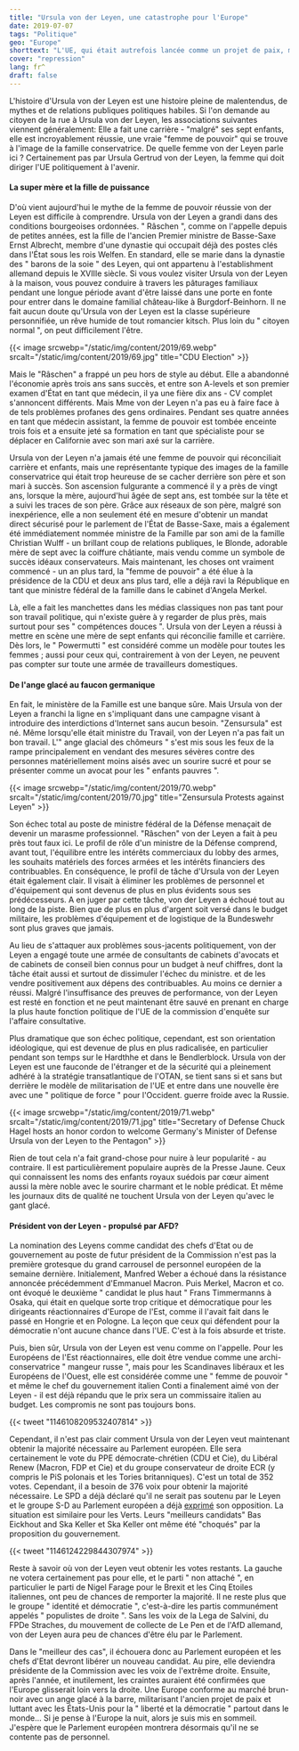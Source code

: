 ```yaml
---
title: "Ursula von der Leyen, une catastrophe pour l'Europe"
date: 2019-07-07
tags: "Politique"
geo: "Europe"
shorttext: "L'UE, qui était autrefois lancée comme un projet de paix, menace aujourd'hui la militarisation et la métamorphose finale d'un projet des élites européennes."
cover: "repression"
lang: fr^
draft: false
---
```


L'histoire d'Ursula von der Leyen est une histoire pleine de malentendus, de mythes et de relations publiques politiques habiles. Si l'on demande au citoyen de la rue à Ursula von der Leyen, les associations suivantes viennent généralement: Elle a fait une carrière - "malgré" ses sept enfants, elle est incroyablement réussie, une vraie "femme de pouvoir" qui se trouve à l'image de la famille conservatrice. De quelle femme von der Leyen parle ici ? Certainement pas par Ursula Gertrud von der Leyen, la femme qui doit diriger l'UE politiquement à l'avenir.

#### La super mère et la fille de puissance

D'où vient aujourd'hui le mythe de la femme de pouvoir réussie von der Leyen est difficile à comprendre. Ursula von der Leyen a grandi dans des conditions bourgeoises ordonnées. " Râschen ", comme on l'appelle depuis de petites années, est la fille de l'ancien Premier ministre de Basse-Saxe Ernst Albrecht, membre d'une dynastie qui occupait déjà des postes clés dans l'État sous les rois Welfen. En standard, elle se marie dans la dynastie des " barons de la soie " des Leyen, qui ont appartenu à l'establishment allemand depuis le XVIIIe siècle. Si vous voulez visiter Ursula von der Leyen à la maison, vous pouvez conduire à travers les pâturages familiaux pendant une longue période avant d'être laissé dans une porte en fonte pour entrer dans le domaine familial château-like à Burgdorf-Beinhorn. Il ne fait aucun doute qu'Ursula von der Leyen est la classe supérieure personnifiée, un rêve humide de tout romancier kitsch. Plus loin du " citoyen normal ", on peut difficilement l'être.

{{< image srcwebp="/static/img/content/2019/69.webp" srcalt="/static/img/content/2019/69.jpg" title="CDU Election" >}}

Mais le "Râschen" a frappé un peu hors de style au début. Elle a abandonné l'économie après trois ans sans succès, et entre son A-levels et son premier examen d'État en tant que médecin, il ya une fière dix ans - CV complet s'annoncent différents. Mais Mme von der Leyen n'a pas eu à faire face à de tels problèmes profanes des gens ordinaires. Pendant ses quatre années en tant que médecin assistant, la femme de pouvoir est tombée enceinte trois fois et a ensuite jeté sa formation en tant que spécialiste pour se déplacer en Californie avec son mari axé sur la carrière.

Ursula von der Leyen n'a jamais été une femme de pouvoir qui réconciliait carrière et enfants, mais une représentante typique des images de la famille conservatrice qui était trop heureuse de se cacher derrière son père et son mari à succès. Son ascension fulgurante a commencé il y a près de vingt ans, lorsque la mère, aujourd'hui âgée de sept ans, est tombée sur la tête et a suivi les traces de son père. Grâce aux réseaux de son père, malgré son inexpérience, elle a non seulement été en mesure d'obtenir un mandat direct sécurisé pour le parlement de l'État de Basse-Saxe, mais a également été immédiatement nommée ministre de la Famille par son ami de la famille Christian Wulff - un brillant coup de relations publiques, le Blonde, adorable mère de sept avec la coiffure châtiante, mais vendu comme un symbole de succès idéaux conservateurs. Mais maintenant, les choses ont vraiment commencé - un an plus tard, la "femme de pouvoir" a été élue à la présidence de la CDU et deux ans plus tard, elle a déjà ravi la République en tant que ministre fédéral de la famille dans le cabinet d'Angela Merkel.

Là, elle a fait les manchettes dans les médias classiques non pas tant pour son travail politique, qui n'existe guère à y regarder de plus près, mais surtout pour ses " compétences douces ". Ursula von der Leyen a réussi à mettre en scène une mère de sept enfants qui réconcilie famille et carrière. Dès lors, le " Powermutti " est considéré comme un modèle pour toutes les femmes ; aussi pour ceux qui, contrairement à von der Leyen, ne peuvent pas compter sur toute une armée de travailleurs domestiques.

#### De l'ange glacé au faucon germanique

En fait, le ministère de la Famille est une banque sûre. Mais Ursula von der Leyen a franchi la ligne en s'impliquant dans une campagne visant à introduire des interdictions d'Internet sans aucun besoin. "Zensursula" est né. Même lorsqu'elle était ministre du Travail, von der Leyen n'a pas fait un bon travail. L'" ange glacial des chômeurs " s'est mis sous les feux de la rampe principalement en vendant des mesures sévères contre des personnes matériellement moins aisés avec un sourire sucré et pour se présenter comme un avocat pour les " enfants pauvres ".

{{< image srcwebp="/static/img/content/2019/70.webp" srcalt="/static/img/content/2019/70.jpg" title="Zensursula Protests against Leyen" >}}

Son échec total au poste de ministre fédéral de la Défense menaçait de devenir un marasme professionnel. "Râschen" von der Leyen a fait à peu près tout faux ici. Le profil de rôle d'un ministre de la Défense comprend, avant tout, l'équilibre entre les intérêts commerciaux du lobby des armes, les souhaits matériels des forces armées et les intérêts financiers des contribuables. En conséquence, le profil de tâche d'Ursula von der Leyen était également clair. Il visait à éliminer les problèmes de personnel et d'équipement qui sont devenus de plus en plus évidents sous ses prédécesseurs. A en juger par cette tâche, von der Leyen a échoué tout au long de la piste. Bien que de plus en plus d'argent soit versé dans le budget militaire, les problèmes d'équipement et de logistique de la Bundeswehr sont plus graves que jamais.

Au lieu de s'attaquer aux problèmes sous-jacents politiquement, von der Leyen a engagé toute une armée de consultants de cabinets d'avocats et de cabinets de conseil bien connus pour un budget à neuf chiffres, dont la tâche était aussi et surtout de dissimuler l'échec du ministre. et de les vendre positivement aux dépens des contribuables. Au moins ce dernier a réussi. Malgré l'insuffisance des preuves de performance, von der Leyen est resté en fonction et ne peut maintenant être sauvé en prenant en charge la plus haute fonction politique de l'UE de la commission d'enquête sur l'affaire consultative.

Plus dramatique que son échec politique, cependant, est son orientation idéologique, qui est devenue de plus en plus radicalisée, en particulier pendant son temps sur le Hardthhe et dans le Bendlerblock. Ursula von der Leyen est une fauconde de l'étranger et de la sécurité qui a pleinement adhéré à la stratégie transatlantique de l'OTAN, se tient sans si et sans but derrière le modèle de militarisation de l'UE et entre dans une nouvelle ère avec une " politique de force " pour l'Occident. guerre froide avec la Russie.

{{< image srcwebp="/static/img/content/2019/71.webp" srcalt="/static/img/content/2019/71.jpg" title="Secretary of Defense Chuck Hagel hosts an honor cordon to welcome Germany's Minister of Defense Ursula von der Leyen to the Pentagon" >}}

Rien de tout cela n'a fait grand-chose pour nuire à leur popularité - au contraire. Il est particulièrement populaire auprès de la Presse Jaune. Ceux qui connaissent les noms des enfants royaux suédois par cœur aiment aussi la mère noble avec le sourire charmant et le noble prédicat. Et même les journaux dits de qualité ne touchent Ursula von der Leyen qu'avec le gant glacé.

#### Président von der Leyen - propulsé par AFD?

La nomination des Leyens comme candidat des chefs d'Etat ou de gouvernement au poste de futur président de la Commission n'est pas la première grotesque du grand carrousel de personnel européen de la semaine dernière. Initialement, Manfred Weber a échoué dans la résistance annoncée précédemment d'Emmanuel Macron. Puis Merkel, Macron et co. ont évoqué le deuxième " candidat le plus haut " Frans Timmermanns à Osaka, qui était en quelque sorte trop critique et démocratique pour les dirigeants réactionnaires d'Europe de l'Est, comme il l'avait fait dans le passé en Hongrie et en Pologne. La leçon que ceux qui défendent pour la démocratie n'ont aucune chance dans l'UE. C'est à la fois absurde et triste.

Puis, bien sûr, Ursula von der Leyen est venu comme on l'appelle. Pour les Européens de l'Est réactionnaires, elle doit être vendue comme une archi-conservatrice " mangeur russe ", mais pour les Scandinaves libéraux et les Européens de l'Ouest, elle est considérée comme une " femme de pouvoir " et même le chef du gouvernement italien Conti a finalement aimé von der Leyen - il est déjà répandu que le prix sera un commissaire italien au budget. Les compromis ne sont pas toujours bons.

{{< tweet "1146108209532407814" >}}

Cependant, il n'est pas clair comment Ursula von der Leyen veut maintenant obtenir la majorité nécessaire au Parlement européen. Elle sera certainement le vote du PPE démocrate-chrétien (CDU et Cie), du Libéral Renew (Macron, FDP et Cie) et du groupe conservateur de droite ECR (y compris le PiS polonais et les Tories britanniques). C'est un total de 352 votes. Cependant, il a besoin de 376 voix pour obtenir la majorité nécessaire. Le SPD a déjà déclaré qu'il ne serait pas soutenu par le Leyen et le groupe S-D au Parlement européen a déjà [exprimé](https://www.socialistsanddemocrats.eu/newsroom/sd-leader-iratxe-garcia-proposal-council-deeply-disappointing "S&D leader Iratxe García: The proposal from the Council is deeply disappointing") son opposition. La situation est similaire pour les Verts. Leurs "meilleurs candidats" Bas Eickhout and Ska Keller et Ska Keller ont même été "choqués" par la proposition du gouvernement.

{{< tweet "1146124229844307974" >}}

Reste à savoir où von der Leyen veut obtenir les votes restants. La gauche ne votera certainement pas pour elle, et le parti " non attaché ", en particulier le parti de Nigel Farage pour le Brexit et les Cinq Etoiles italiennes, ont peu de chances de remporter la majorité. Il ne reste plus que le groupe " identité et démocratie ", c'est-à-dire les partis communément appelés " populistes de droite ". Sans les voix de la Lega de Salvini, du FPDe Straches, du mouvement de collecte de Le Pen et de l'AfD allemand, von der Leyen aura peu de chances d'être élu par le Parlement.

Dans le "meilleur des cas", il échouera donc au Parlement européen et les chefs d'Etat devront libérer un nouveau candidat. Au pire, elle deviendra présidente de la Commission avec les voix de l'extrême droite. Ensuite, après l'année, et inutilement, les craintes auraient été confirmées que l'Europe glisserait loin vers la droite. Une Europe conforme au marché brun-noir avec un ange glacé à la barre, militarisant l'ancien projet de paix et luttant avec les États-Unis pour la " liberté et la démocratie " partout dans le monde... Si je pense à l'Europe la nuit, alors je suis mis en sommeil. J'espère que le Parlement européen montrera désormais qu'il ne se contente pas de personnel.
